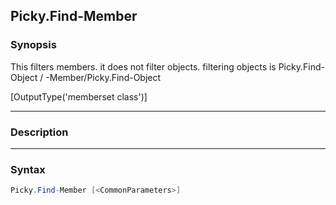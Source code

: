 Picky.Find-Member
-----------------

### Synopsis
This filters members. it does not filter objects. filtering objects is Picky.Find-Object /
-Member/Picky.Find-Object

[OutputType('memberset class')]

---

### Description

---

### Syntax
```PowerShell
Picky.Find-Member [<CommonParameters>]
```

